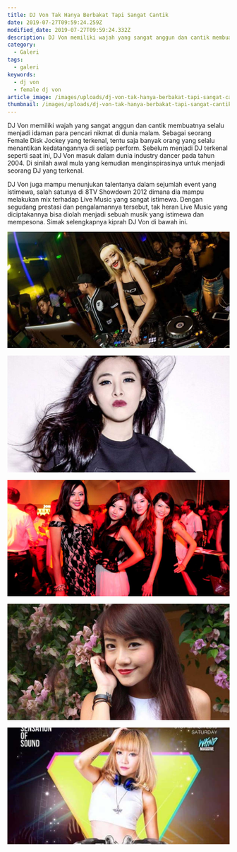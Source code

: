 ```yaml
---
title: DJ Von Tak Hanya Berbakat Tapi Sangat Cantik
date: 2019-07-27T09:59:24.259Z
modified_date: 2019-07-27T09:59:24.332Z
description: DJ Von memiliki wajah yang sangat anggun dan cantik membuatnya selalu menjadi idaman para pencari nikmat di dunia malam.
category:
  - Galeri
tags:
  - galeri
keywords:
  - dj von
  - female dj von
article_image: /images/uploads/dj-von-tak-hanya-berbakat-tapi-sangat-cantik-1.jpg
thumbnail: /images/uploads/dj-von-tak-hanya-berbakat-tapi-sangat-cantik-1-013.jpg
---
```

DJ Von memiliki wajah yang sangat anggun dan cantik membuatnya selalu menjadi idaman para pencari nikmat di dunia malam. Sebagai seorang Female Disk Jockey yang terkenal, tentu saja banyak orang yang selalu menantikan kedatangannya di setiap perform. Sebelum menjadi DJ terkenal seperti saat ini, DJ Von masuk dalam dunia industry dancer pada tahun 2004. Di sinilah awal mula yang kemudian menginspirasinya untuk menjadi seorang DJ yang terkenal.

DJ Von juga mampu menunjukan talentanya dalam sejumlah event yang istimewa, salah satunya di 8TV Showdown 2012 dimana dia mampu melakukan mix terhadap Live Music yang sangat istimewa. Dengan segudang prestasi dan pengalamannya tersebut, tak heran Live Music yang diciptakannya bisa diolah menjadi sebuah musik yang istimewa dan mempesona. Simak selengkapnya kiprah DJ Von di bawah ini.

![DJ Von Tak Hanya Berbakat Tapi Sangat Cantik](/images/uploads/dj-von-tak-hanya-berbakat-tapi-sangat-cantik-3.jpg)

![DJ Von Tak Hanya Berbakat Tapi Sangat Cantik](/images/uploads/dj-von-tak-hanya-berbakat-tapi-sangat-cantik-4.jpg)

![DJ Von Tak Hanya Berbakat Tapi Sangat Cantik](/images/uploads/dj-von-tak-hanya-berbakat-tapi-sangat-cantik-5.jpg)

![DJ Von Tak Hanya Berbakat Tapi Sangat Cantik](/images/uploads/dj-von-tak-hanya-berbakat-tapi-sangat-cantik-1.jpg)

![DJ Von Tak Hanya Berbakat Tapi Sangat Cantik](/images/uploads/dj-von-tak-hanya-berbakat-tapi-sangat-cantik-2.jpg)
